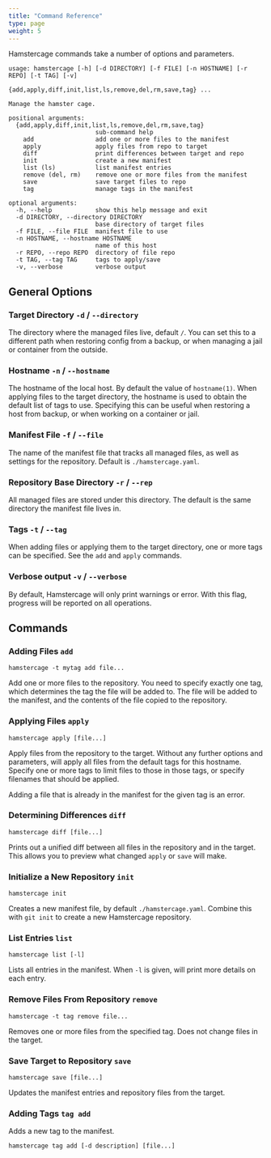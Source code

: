 ```yaml
---
title: "Command Reference"
type: page
weight: 5
---
```


Hamstercage commands take a number of options and parameters.

```
usage: hamstercage [-h] [-d DIRECTORY] [-f FILE] [-n HOSTNAME] [-r REPO] [-t TAG] [-v]
                   {add,apply,diff,init,list,ls,remove,del,rm,save,tag} ...

Manage the hamster cage.

positional arguments:
  {add,apply,diff,init,list,ls,remove,del,rm,save,tag}
                        sub-command help
    add                 add one or more files to the manifest
    apply               apply files from repo to target
    diff                print differences between target and repo
    init                create a new manifest
    list (ls)           list manifest entries
    remove (del, rm)    remove one or more files from the manifest
    save                save target files to repo
    tag                 manage tags in the manifest

optional arguments:
  -h, --help            show this help message and exit
  -d DIRECTORY, --directory DIRECTORY
                        base directory of target files
  -f FILE, --file FILE  manifest file to use
  -n HOSTNAME, --hostname HOSTNAME
                        name of this host
  -r REPO, --repo REPO  directory of file repo
  -t TAG, --tag TAG     tags to apply/save
  -v, --verbose         verbose output
```

## General Options

### Target Directory `-d` / `--directory`

The directory where the managed files live, default `/`. You can set this to a different path when restoring config from a backup, or when managing a jail or container from the outside.

### Hostname `-n` / `--hostname`

The hostname of the local host. By default the value of `hostname(1)`. When applying files to the target directory, the hostname is used to obtain the default list of tags to use. Specifying this can be useful when restoring a host from backup, or when working on a container or jail.

### Manifest File `-f` / `--file`

The name of the manifest file that tracks all managed files, as well as settings for the repository. Default is `./hamstercage.yaml`.

### Repository Base Directory `-r` / `--rep`

All managed files are stored under this directory. The default is the same directory the manifest file lives in.

### Tags `-t` / `--tag`

When adding files or applying them to the target directory, one or more tags can be specified. See the `add` and `apply` commands.

### Verbose output `-v` / `--verbose`

By default, Hamstercage will only print warnings or error. With this flag, progress will be reported on all operations.

## Commands

### Adding Files `add`

```shell
hamstercage -t mytag add file...
```

Add one or more files to the repository. You need to specify exactly one tag, which determines the tag the file will be added to. The file will be added to the manifest, and the contents of the file copied to the repository.

### Applying Files `apply`

```shell
hamstercage apply [file...]
```

Apply files from the repository to the target. Without any further options and parameters, will apply all files from the default tags for this hostname. Specify one or more tags to limit files to those in those tags, or specify filenames that should be applied.

Adding a file that is already in the manifest for the given tag is an error.

### Determining Differences `diff`

```shell
hamstercage diff [file...]
```
Prints out a unified diff between all files in the repository and in the target. This allows you to preview what changed `apply` or `save` will make.

### Initialize a New Repository `init`

```shell
hamstercage init
```

Creates a new manifest file, by default `./hamstercage.yaml`. Combine this with `git init` to create a new Hamstercage repository.

### List Entries `list`

```shell
hamstercage list [-l]
```
Lists all entries in the manifest. When `-l` is given, will print more details on each entry.

### Remove Files From Repository `remove`

```shell
hamstercage -t tag remove file...
```

Removes one or more files from the specified tag. Does not change files in the target.

### Save Target to Repository `save`

```shell
hamstercage save [file...]
```

Updates the manifest entries and repository files from the target.

### Adding Tags `tag add`

Adds a new tag to the manifest.

```shell
hamstercage tag add [-d description] [file...]
```
